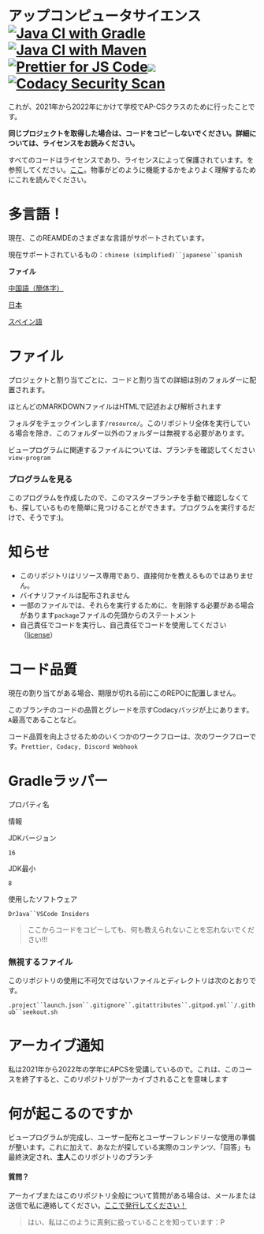# アップコンピュータサイエンス[![Java CI with Gradle](https://github.com/meng-jack/apcs/actions/workflows/gradle.yml/badge.svg?branch=dax-program)](https://github.com/meng-jack/apcs/actions/workflows/gradle.yml)[![Java CI with Maven](https://github.com/meng-jack/apcs/actions/workflows/maven.yml/badge.svg?branch=dax-program)](https://github.com/meng-jack/apcs/actions/workflows/maven.yml)[![Prettier for JS Code](https://github.com/meng-jack/apcs/actions/workflows/prettify.yml/badge.svg?branch=dax-program)](https://github.com/meng-jack/apcs/actions/workflows/prettify.yml)![](https://img.shields.io/github/repo-size/exoad/apcs)[![Codacy Security Scan](https://github.com/exoad/apcs/actions/workflows/codacy-analysis.yml/badge.svg)](https://github.com/exoad/apcs/actions/workflows/codacy-analysis.yml)

これが、2021年から2022年にかけて学校でAP-CSクラスのために行ったことです。

**同じプロジェクトを取得した場合は、コードをコピーしないでください。詳細については、ライセンスをお読みください。**

すべてのコードはライセンスであり、ライセンスによって保護されています。を参照してください。[ここ](./LICENSE.md)。物事がどのように機能するかをよりよく理解するためにこれを読んでください。

# 多言語！

現在、このREAMDEのさまざまな言語がサポートされています。

現在サポートされているもの：`chinese (simplified)``japanese``spanish`

**ファイル**

[中国語（簡体字）](README.zh-CN.md)

[日本](README.ja.md)

[スペイン語](README.es.md)

# ファイル

プロジェクトと割り当てごとに、コードと割り当ての詳細は別のフォルダーに配置されます。

ほとんどのMARKDOWNファイルはHTMLで記述および解析されます

フォルダをチェックインします`/resource/`。このリポジトリ全体を実行している場合を除き、このフォルダー以外のフォルダーは無視する必要があります。

ビュープログラムに関連するファイルについては、ブランチを確認してください`view-program`

### プログラムを見る

このプログラムを作成したので、このマスターブランチを手動で確認しなくても、探しているものを簡単に見つけることができます。プログラムを実行するだけで、そうです:)。

# 知らせ

-   このリポジトリはリソース専用であり、直接何かを教えるものではありません。
-   バイナリファイルは配布されません
-   一部のファイルでは、それらを実行するために、を削除する必要がある場合があります`package`ファイルの先頭からのステートメント
-   自己責任でコードを実行し、自己責任でコードを使用してください（[license](./LICENSE.md)）

# コード品質

現在の割り当てがある場合、期限が切れる前にこのREPOに配置しません。

このブランチのコードの品質とグレードを示すCodacyバッジが上にあります。`A`最高であることなど。

コード品質を向上させるためのいくつかのワークフローは、次のワークフローです。`Prettier, Codacy, Discord Webhook`

# Gradleラッパー

プロパティ名

情報

JDKバージョン

`16`

JDK最小

`8`

使用したソフトウェア

`DrJava``VSCode Insiders`

> ここからコードをコピーしても、何も教えられないことを忘れないでください!!!

### 無視するファイル

このリポジトリの使用に不可欠ではないファイルとディレクトリは次のとおりです。

`.project``launch.json``.gitignore``.gitattributes``.gitpod.yml``/.github``seekout.sh`

# アーカイブ通知

私は2021年から2022年の学年にAPCSを受講しているので。これは、このコースを終了すると、このリポジトリがアーカイブされることを意味します

# 何が起こるのですか

ビュープログラムが完成し、ユーザー配布とユーザーフレンドリーな使用の準備が整います。これに加えて、あなたが探している実際のコンテンツ、「回答」も最終決定され、**主人**このリポジトリのブランチ

#### 質問？

アーカイブまたはこのリポジトリ全般について質問がある場合は、メールまたは送信で私に連絡してください。[ここで発行してください！](https://github.com/exoad/apcs/issues)

> はい、私はこのように真剣に扱っていることを知っています：P
